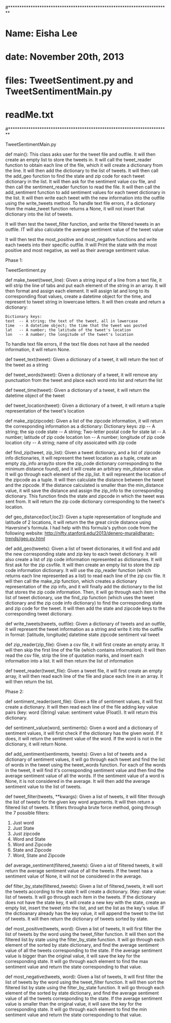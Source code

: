 #************************************************************************
# Name: Eisha Lee
# date: November 20th, 2013
# files: TweetSentiment.py and TweetSentimentMain.py
#
# readMe.txt
#************************************************************************

TweetSentimentMain.py

def main():
This class asks user for the tweet file and outfile. It will then create an 
empty list to store the tweets in. It will call the tweet_reader function to
obtain each line of the file, which it will create a dictionary from the line. 
It will then add the dictionary to the list of tweets. It will then call the
add_geo function to find the state and zip code for each tweet dictionary in
the list. It will then ask for the sentiment value csv file, and then call
the sentiment_reader function to read the file. It will then call the 
add_sentiment function to add sentiment values for each tweet dictionary in the
list. It will then write each tweet with the new information into the 
outfile using the write_tweets method. To handle text file errors, if a 
dictionary from the make_tweet function returns a None, it will not insert
that dictionary into the list of tweets. 

It will then test the tweet_filter function, and write the filtered tweets in
an outfile. IT will also calculate the average sentiment value of the tweet 
value

It will then test the most_positive and most_negative functions and write
each tweets into their specific outfile. It will Print the state with the
most positive and most negative, as well as their average sentiment value.


Phase 1:

TweetSentiment.py

def make_tweet(tweet_line):
Given a string input of a line from a text file, it will strip the line of tabs
and put each element of the string in an array. It will then format and assign
each element. It will assign lat and long to its corresponding float values, 
create a datetime object for the time, and represent to tweet string in 
lowercase letters. It will then create and return a  dictionary:

    Dictionary keys:
    text  -- A string; the text of the tweet, all in lowercase
    time  -- A datetime object; the time that the tweet was posted
    lat   -- A number; the latitude of the tweet's location
    lon   -- A number; the longitude of the tweet's location

To handle text file errors, if the text file does not have all the needed
information, it will return None.



def tweet_text(tweet):
Given a dictionary of a tweet, it will return the text of the tweet as a string

def tweet_words(tweet):
Given a dictionary of a tweet, it will remove any punctuation from the tweet
and place each word into list and return the list

def tweet_time(tweet):
Given a dictionary of a tweet, it will return the datetime object of the tweet

def tweet_location(tweet):
Given a dictionary of a tweet, it will return a tuple representation of the
tweet's location

def make_zip(zipcode):
Given a list of the zipcode information, it will return the corresponding
information as a dictionary:
    Dictionary keys:
    zip    -- A string; the sip code
    state   -- A string; Two-letter postal code for state
    lat    -- A number; latitude of zip code location
    lon    -- A number; longitude of zip code location
    city   -- A string; name of city assoicated with zip code

def find_zip(tweet, zip_list):
Given a tweet dictionary, and a list of zipcode info dictionaries, it will
represent the tweet location as a tuple, create an empty zip_info array(to
store the zip_code dictionary corresponding to the minimum distance found), and
it will create an arbitrary min_distance value. It will go through each element
of the zip_list. It will represent the location of the zipcode as a tuple. It
will then calculate the distance between the tweet and the zipcode. If the
distance calculated is smaller than the min_distance value, it will save
the distance and assign the zip_info to the corresponding dictionary. This 
function finds the state and zipcode in which the tweet was sent from. It will
return the zip code dictionary corresponding to the tweet's location.

def geo_distance(loc1,loc2):
Given a tuple representation of longitude and latitude of 2 locations, it 
will return the the great circle distance using Haversine's formula. 
I had help with this formula's python code from the following website:
http://nifty.stanford.edu/2013/denero-muralidharan-trends/geo.py.html

def add_geo(tweets):
Given a list of tweet dictionaries, it will find and add the new corresponding
state and zip key to each tweet dictionary. It will also create a list of zip
code information represented as dictionaries. It will first ask for the zip 
csvfile. It will then create an empty list to store the zip code information
dictionary. It will use the zip_reader function (which  returns each line 
represented as a list) to read each line of the zip csv file. It will then call
the make_zip function, which creates a dictionary representation of the zip 
info, and it will finally add the dictionary to the list that stores the zip
code information. Then, it will go through each item in the list of tweet
dictionary, use the find_zip function (which uses the tweet dictionary and the 
zip code info dictionary) to find the corresponding state and zip
code for the tweet. It will then add the state and zipcode keys to the 
corresponding tweet dictionary. 

def write_tweets(tweets, outfile):
Given a dictionary of tweets and an outfile, it will represent the tweet 
information as a string and write it into the outfile in format:
[latitude, longitude]    datetime    state    zipcode    sentiment val    tweet

def zip_reader(zip_file):
Given a csv file, it will first create an empty array. It will then skip
the first line of the file (which contains information). It will then 
read the csv file, strip the line of quotation marks, and insert each 
information into a list. It will then return the list of information

def tweet_reader(tweet_file):
Given a tweet file, it will first create an empty array, it will then read
each line of the file and place each line in an array. It will then return
the list.


Phase 2:

def sentiment_reader(sent_file):
Given a file of sentiment values, it will first create a dictionary. It will 
then read each line of the file adding key value pairs (key: word (String) 
value: sentiment value (Float)). It will return this dictionary.

def sentiment_value(word, sentiments):
Given a word and a dictionary of sentiment values, it will first check if
the dictionary has the given word. If it does, it will return the sentiment
value of the word. If the word is not in the dictionary, it will return None.

def add_sentiment(sentiments, tweets):
Given a list of tweets and a dictionary of sentiment values, it will go through
each tweet and find the list of words in the tweet using the tweet_words 
function. For each of the words in the tweet, it will find it's corresponding
sentiment value and then find the average sentiment value of all the words.
If the sentiment value of a word is None, it is not considered in the average.
It will then add the average sentiment value to the list of tweets.

def tweet_filter(tweets, **kwargs):
Given a list of tweets, it will filter through the list of tweets for the given
key word arguments. It will then return a filtered list of tweets. It filters
througha  brute force method, going through the 7 possible filters:
1. Just word
2. Just State
3. Just zipcode
4. Word and State
5. Word and Zipcode
6. State and Zipcode
7. Word, State and Zipcode

def average_sentiment(filtered_tweets):
Given a ist of filtered tweets, it will return the average sentiment value of
all the tweets. If the tweet has a sentiment value of None, it will not be
considered in the average.

def filter_by_state(filtered_tweets):
Given a list of filtered_tweets, it will sort the tweets according to the state
It will create a dictionary. (Key: state value: list of tweets. It will go 
through each item in the tweets. If the dictionary does not have the state key,
it will create a new key with the state, create an empty list, insert the tweet
into the list, and set the list as the key's value. IF the dictioanary already
has the key value, it will append the tweet to the list of tweets. It will then
return the dictionary of tweets sorted by state.

def most_positive(tweets, word): 
Given a list of tweets, It will first filter the list of tweets by the word
using the tweet_filter function. It will then sort the filtered list by state
using the filter_by_state function. It will go through each element of the
sorted by state dictionary, and find the average sentiment value of all the 
tweets corresponding to the state. If the average sentiment value is bigger
than the original value, it will save the key for the corresponding state. 
It will go through each element to find the max sentiment value and return the
state corresponding to that value. 

def most_negative(tweets, word): 
Given a list of tweets, It will first filter the list of tweets by the word
using the tweet_filter function. It will then sort the filtered list by state
using the filter_by_state function. It will go through each element of the
sorted by state dictionary, and find the average sentiment value of all the 
tweets corresponding to the state. If the average sentiment value is smaller
than the original value, it will save the key for the corresponding state. 
It will go through each element to find the min sentiment value and return the
state corresponding to that value. 